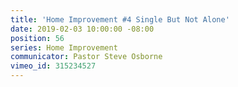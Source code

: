 ```yaml
---
title: 'Home Improvement #4 Single But Not Alone'
date: 2019-02-03 10:00:00 -08:00
position: 56
series: Home Improvement
communicator: Pastor Steve Osborne
vimeo_id: 315234527
---
```


